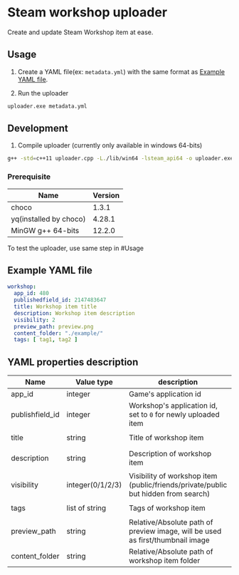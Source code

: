 # Steam workshop uploader

Create and update Steam Workshop item at ease.

## Usage

1. Create a YAML file(ex: `metadata.yml`) with the same format as [Example YAML file](#example-yaml-file).

2. Run the uploader
```bash
uploader.exe metadata.yml
```

## Development

1. Compile uploader (currently only available in windows 64-bits)
```bash
g++ -std=c++11 uploader.cpp -L./lib/win64 -lsteam_api64 -o uploader.exe
```

### Prerequisite

| Name | Version |
| --- | --- |
| choco | 1.3.1 |
| yq(installed by choco) | 4.28.1 |
| MinGW g++ 64-bits | 12.2.0 |

To test the uploader, use same step in #Usage

## Example YAML file
```yml
workshop:
  app_id: 480
  publishedfield_id: 2147483647
  title: Workshop item title
  description: Workshop item description
  visibility: 2
  preview_path: preview.png
  content_folder: "./example/"
  tags: [ tag1, tag2 ]
```

## YAML properties description
| Name | Value type | description | Example |
| --- | --- | --- | --- |
| app_id | integer | Game's application id | `480` |
| publishfield_id | integer | Workshop's application id, set to `0` for newly uploaded item | `2147483647` |
| title | string | Title of workshop item | `Workshop item title` |
| description | string | Description of workshop item | `Workshop item description` |
| visibility | integer(0/1/2/3) | Visibility of workshop item (public/friends/private/public but hidden from search) | `2` |
| tags | list of string | Tags of workshop item | `[ tag1, tag2 ]` |
| preview_path | string | Relative/Absolute path of preview image, will be used as first/thumbnail image | `preview.png` |
| content_folder | string | Relative/Absolute path of workshop item folder | `./example` |

